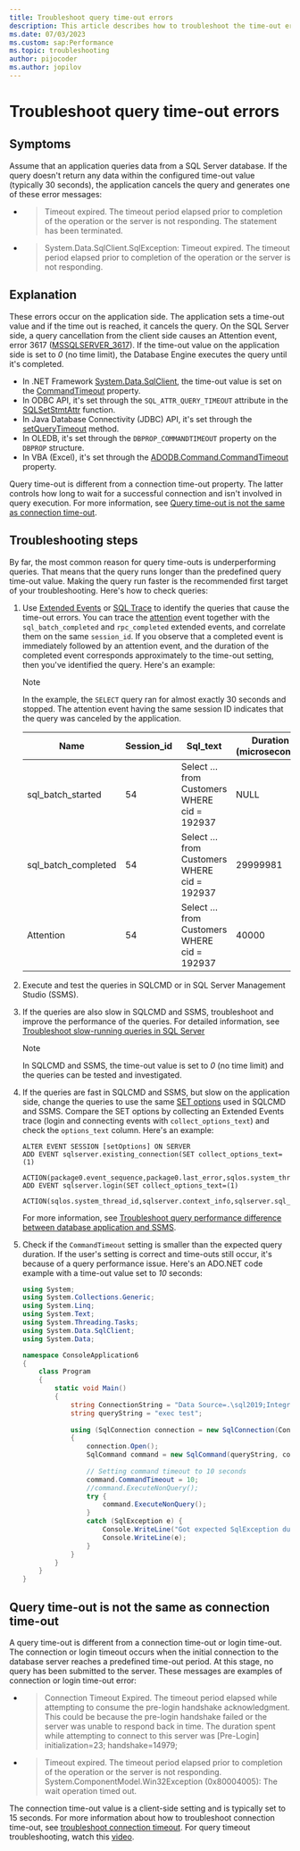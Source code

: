 ```yaml
---
title: Troubleshoot query time-out errors
description: This article describes how to troubleshoot the time-out errors when you run slow-running queries.
ms.date: 07/03/2023
ms.custom: sap:Performance
ms.topic: troubleshooting
author: pijocoder
ms.author: jopilov
---
```


# Troubleshoot query time-out errors

## Symptoms

Assume that an application queries data from a SQL Server database. If the query doesn't return any data within the configured time-out value (typically 30 seconds), the application cancels the query and generates one of these error messages:

- > Timeout expired. The timeout period elapsed prior to completion of the operation or the server is not responding. The statement has been terminated.

- > System.Data.SqlClient.SqlException: Timeout expired.  The timeout period elapsed prior to completion of the operation or the server is not responding.

## Explanation

These errors occur on the application side. The application sets a time-out value and if the time out is reached, it cancels the query. On the SQL Server side, a query cancellation from the client side causes an Attention event, error 3617 ([MSSQLSERVER_3617](/sql/relational-databases/errors-events/mssqlserver-3617-database-engine-error)). If the time-out value on the application side is set to *0* (no time limit), the Database Engine executes the query until it's completed.

- In .NET Framework [System.Data.SqlClient](/dotnet/api/system.data.sqlclient), the time-out value is set on the [CommandTimeout](/dotnet/api/system.data.sqlclient.sqlcommand.commandtimeout) property.
- In ODBC API, it's set through the `SQL_ATTR_QUERY_TIMEOUT` attribute in the [SQLSetStmtAttr](/sql/odbc/reference/syntax/sqlsetstmtattr-function) function.
- In Java Database Connectivity (JDBC) API, it's set through the [setQueryTimeout](/sql/connect/jdbc/reference/setquerytimeout-method-sqlserverstatement) method.
- In OLEDB, it's set through the `DBPROP_COMMANDTIMEOUT` property on the `DBPROP` structure.
- In VBA (Excel), it's set through the [ADODB.Command.CommandTimeout](/sql/ado/reference/ado-api/commandtimeout-property-ado) property.

Query time-out is different from a connection time-out property. The latter controls how long to wait for a successful connection and isn't involved in query execution. For more information, see [Query time-out is not the same as connection time-out](#query-time-out-is-not-the-same-as-connection-time-out).

## Troubleshooting steps

By far, the most common reason for query time-outs is underperforming queries. That means that the query runs longer than the predefined query time-out value. Making the query run faster is the recommended first target of your troubleshooting. Here's how to check queries:

1. Use [Extended Events](/sql/relational-databases/extended-events/extended-events) or [SQL Trace](/sql/relational-databases/sql-trace/sql-trace) to identify the queries that cause the time-out errors. You can trace the [attention](/sql/relational-databases/event-classes/attention-event-class) event together with the `sql_batch_completed` and `rpc_completed` extended events, and correlate them on the same `session_id`. If you observe that a completed event is immediately followed by an attention event, and the duration of the completed event corresponds approximately to the time-out setting, then you've identified the query. Here's an example:

   > [!NOTE]
   > In the example, the `SELECT` query ran for almost exactly 30 seconds and stopped. The attention event having the same session ID indicates that the query was canceled by the application.

   |     Name                   |     Session_id    |     Sql_text                                      |     Duration (microseconds)    |     Timestamp                   |
   |----------------------------|-------------------|---------------------------------------------------|--------------------------------|---------------------------------|
   |     sql_batch_started      |     54            |     Select … from Customers WHERE cid = 192937    |     NULL                       |     2021-09-30 09:50:25.0000    |
   |     sql_batch_completed    |     54            |     Select … from Customers WHERE cid = 192937    |     29999981                   |     2021-09-30 09:50:55.0000    |
   |     Attention              |     54            |     Select … from Customers WHERE cid = 192937    |     40000                      |     2021-09-30 09:50:55.0400    |

3. Execute and test the queries in SQLCMD or in SQL Server Management Studio (SSMS).

3. If the queries are also slow in SQLCMD and SSMS, troubleshoot and improve the performance of the queries. For detailed information, see [Troubleshoot slow-running queries in SQL Server](troubleshoot-slow-running-queries.md)

   > [!NOTE]
   > In SQLCMD and SSMS, the time-out value is set to *0* (no time limit) and the queries can be tested and investigated.

4. If the queries are fast in SQLCMD and SSMS, but slow on the application side, change the queries to use the same [SET options](/sql/t-sql/statements/set-statements-transact-sql) used in SQLCMD and SSMS. Compare the SET options by collecting an Extended Events trace (login and connecting events with `collect_options_text`) and check the `options_text` column. Here's an example:

    ```tsql
    ALTER EVENT SESSION [setOptions] ON SERVER 
    ADD EVENT sqlserver.existing_connection(SET collect_options_text=(1) 
        ACTION(package0.event_sequence,package0.last_error,sqlos.system_thread_id,sqlserver.context_info,sqlserver.session_id,sqlserver.sql_text)), 
    ADD EVENT sqlserver.login(SET collect_options_text=(1)
        ACTION(sqlos.system_thread_id,sqlserver.context_info,sqlserver.sql_text))
    ```

    For more information, see [Troubleshoot query performance difference between database application and SSMS](troubleshoot-application-slow-ssms-fast.md).

5. Check if the `CommandTimeout` setting is smaller than the expected query duration. If the user's setting is correct and time-outs still occur, it's because of a query performance issue. Here's an ADO.NET code example with a time-out value set to *10* seconds:

    ```csharp
    using System;
    using System.Collections.Generic;
    using System.Linq;
    using System.Text;
    using System.Threading.Tasks;
    using System.Data.SqlClient;
    using System.Data;
    
    namespace ConsoleApplication6
    {
        class Program
        {
            static void Main()
            {
                string ConnectionString = "Data Source=.\sql2019;Integrated Security=SSPI;Initial Catalog=tempdb;";
                string queryString = "exec test";
        
                using (SqlConnection connection = new SqlConnection(ConnectionString))
                {
                    connection.Open();
                    SqlCommand command = new SqlCommand(queryString, connection);
                    
                    // Setting command timeout to 10 seconds
                    command.CommandTimeout = 10;
                    //command.ExecuteNonQuery();
                    try {
                        command.ExecuteNonQuery();
                    }
                    catch (SqlException e) {
                        Console.WriteLine("Got expected SqlException due to command timeout ");
                        Console.WriteLine(e);
                    }
                }
            }
        }
    }
    ```

## Query time-out is not the same as connection time-out

A query time-out is different from a connection time-out or login time-out. The connection or login timeout occurs when the initial connection to the database server reaches a predefined time-out period. At this stage, no query has been submitted to the server. These messages are examples of connection or login time-out error:

- > Connection Timeout Expired. The timeout period elapsed while attempting to consume the pre-login handshake acknowledgment. This could be because the pre-login handshake failed or the server was unable to respond back in time. The duration spent while attempting to connect to this server was [Pre-Login] initialization=23; handshake=14979;

- > Timeout expired. The timeout period elapsed prior to completion of the operation or the server is not responding. System.ComponentModel.Win32Exception (0x80004005): The wait operation timed out.

The connection time-out value is a client-side setting and is typically set to 15 seconds. For more information about how to troubleshoot connection time-out, see [troubleshoot connection timeout](/previous-versions/sql/sql-server-2008-r2/ms190181(v=sql.105)). For query timeout troubleshooting, watch this [video](https://channel9.msdn.com/Series/SQL-Workshops/SQL-Server-Command-Timeout-Application-Timeout-Extended-Event-Attention).
